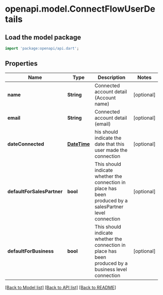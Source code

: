 # openapi.model.ConnectFlowUserDetails

## Load the model package
```dart
import 'package:openapi/api.dart';
```

## Properties
Name | Type | Description | Notes
------------ | ------------- | ------------- | -------------
**name** | **String** | Connected account detail (Account name) | [optional] 
**email** | **String** | Connected account detail (email) | [optional] 
**dateConnected** | [**DateTime**](DateTime.md) | his should indicate the date that this user made the connection | [optional] 
**defaultForSalesPartner** | **bool** | This should indicate whether the connection in place has been produced by a salesPartner level connection | [optional] 
**defaultForBusiness** | **bool** | This should indicate whether the connection in place has been produced by a business level connection | [optional] 

[[Back to Model list]](../README.md#documentation-for-models) [[Back to API list]](../README.md#documentation-for-api-endpoints) [[Back to README]](../README.md)


